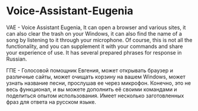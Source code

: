 # Voice-Assistant-Eugenia
VAE - Voice Assistant Eugenia, It can open a browser and various sites, it can also clear the trash on your Windows, it can also find the name of a song by listening to it through your microphone. Of course, this is not all the functionality, and you can supplement it with your commands and share your experience of use. It has several prepared phrases for response in Russian.

ГПЕ - Голосовой помощник Евгения, может открывать браузер и различные сайты, может очищать корзину на вашем Windows, может узнать название песни, прослушав ее через микрофон. Конечно, это не весь функционал, и вы можете дополнить её своими командами и поделиться опытом использования. Имеет несколько заготовленных фраз для ответа на русском языке.
